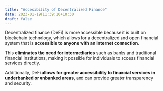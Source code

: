 ```yaml
---
title: "Accesibility of Decentralized Finance"
date: 2023-01-19T11:39:10+10:30
draft: false
---
```


Decentralized finance (DeFi) is more accessible because it is built on blockchain technology, which allows for a decentralized and open financial system that is **accessible to anyone with an internet connection**.

This **eliminates the need for intermediaries** such as banks and traditional financial institutions, making it possible for individuals to access financial services directly.

Additionally, DeFi **allows for greater accessibility to financial services in underbanked or unbanked areas**, and can provide greater transparency and security.